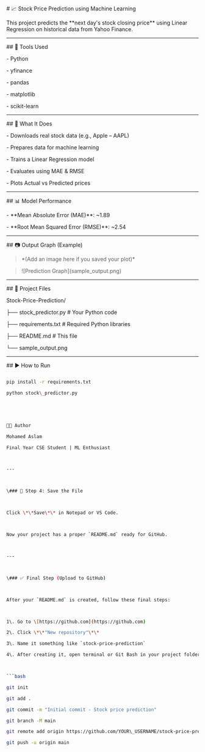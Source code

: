 \# 📈 Stock Price Prediction using Machine Learning



This project predicts the \*\*next day's stock closing price\*\* using Linear Regression on historical data from Yahoo Finance.



---



\## 🔧 Tools Used



\- Python

\- yfinance

\- pandas

\- matplotlib

\- scikit-learn



---



\## 🚀 What It Does



\- Downloads real stock data (e.g., Apple – AAPL)

\- Prepares data for machine learning

\- Trains a Linear Regression model

\- Evaluates using MAE \& RMSE

\- Plots Actual vs Predicted prices



---



\## 📊 Model Performance



\- \*\*Mean Absolute Error (MAE)\*\*: ~1.89

\- \*\*Root Mean Squared Error (RMSE)\*\*: ~2.54



---



\## 📷 Output Graph (Example)



> \*(Add an image here if you saved your plot)\*

> !\[Prediction Graph](sample\_output.png)



---



\## 📁 Project Files



Stock-Price-Prediction/

├── stock\_predictor.py # Your Python code

├── requirements.txt # Required Python libraries

├── README.md # This file

└── sample\_output.png 





---



\## ▶️ How to Run



```bash

pip install -r requirements.txt

python stock\_predictor.py





👨‍💻 Author

Mohamed Aslam

Final Year CSE Student | ML Enthusiast



---



\### 💾 Step 4: Save the File



Click \*\*Save\*\* in Notepad or VS Code.



Now your project has a proper `README.md` ready for GitHub.



---



\### ✅ Final Step (Upload to GitHub)



After your `README.md` is created, follow these final steps:



1\. Go to \[https://github.com](https://github.com)

2\. Click \*\*"New repository"\*\*

3\. Name it something like `stock-price-prediction`

4\. After creating it, open terminal or Git Bash in your project folder and run:



```bash

git init

git add .

git commit -m "Initial commit - Stock price prediction"

git branch -M main

git remote add origin https://github.com/YOUR\_USERNAME/stock-price-prediction.git

git push -u origin main









